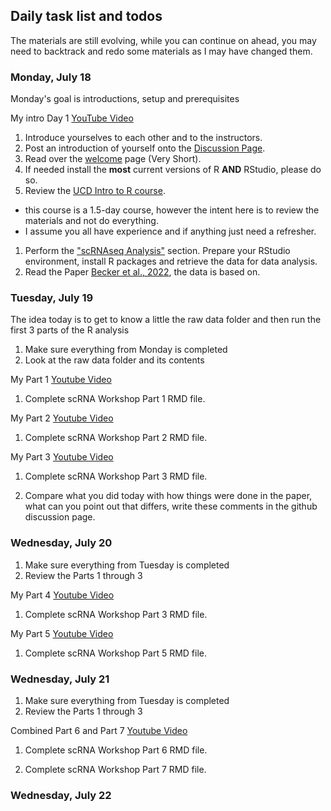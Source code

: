 ## Daily task list and todos

The materials are still evolving, while you can continue on ahead, you may need to backtrack and redo some materials as I may have changed them.

### Monday, July 18

Monday's goal is introductions, setup and prerequisites

My intro Day 1 [YouTube Video](https://youtu.be/FSN4NEuw_Ug)

1. Introduce yourselves to each other and to the instructors.
1. Post an introduction of yourself onto the [Discussion Page](https://github.com/msettles/2022-Uganda-S.ngle-Cell-RNA-Seq-Analysis/discussions).
1. Read over the [welcome](./welcome) page (Very Short).
1. If needed install the **most** current versions of R **AND** RStudio, please do so.
1. Review the [UCD Intro to R course](https://ucdavis-bioinformatics-training.github.io/2022-April-Introduction-to-R-for-Bioinformatics/).
  - this course is a 1.5-day course, however the intent here is to review the materials and not do everything.
  - I assume you all have experience and if anything just need a refresher.
1. Perform the ["scRNAseq Analysis"](../data_analysis/scrna_analysis_prepare) section. Prepare your RStudio environment, install R packages and retrieve the data for data analysis.
1. Read the Paper [Becker et al., 2022](https://www.nature.com/articles/s41588-022-01088-x), the data is based on.

### Tuesday, July 19

The idea today is to get to know a little the raw data folder and then run the first 3 parts of the R analysis

1. Make sure everything from Monday is completed
1. Look at the raw data folder and its contents

My Part 1 [Youtube Video](https://youtu.be/sKUWyykQ8mc)
1. Complete  scRNA Workshop Part 1 RMD file.

My Part 2 [Youtube Video](https://youtu.be/2QmPT9sFSiM)
1. Complete  scRNA Workshop Part 2 RMD file.

My Part 3 [Youtube Video](https://youtu.be/Jeb3JQyAx8Y)
1. Complete  scRNA Workshop Part 3 RMD file.

1. Compare what you did today with how things were done in the paper, what can you point out that differs, write these comments in the github discussion page.

### Wednesday, July 20
1. Make sure everything from Tuesday is completed
1. Review the Parts 1 through 3

My Part 4 [Youtube Video](https://youtu.be/7XBqbbM2VJk)
1. Complete  scRNA Workshop Part 3 RMD file.

My Part 5 [Youtube Video](https://youtu.be/QPjrf4C1s4k)
1. Complete  scRNA Workshop Part 5 RMD file.


### Wednesday, July 21

1. Make sure everything from Tuesday is completed
1. Review the Parts 1 through 3

Combined Part 6 and Part 7 [Youtube Video](https://youtu.be/CByXfECUpvE)
1. Complete  scRNA Workshop Part 6 RMD file.

1. Complete  scRNA Workshop Part 7 RMD file.


### Wednesday, July 22

